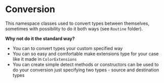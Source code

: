 # Conversion
This namespace classes used to convert types between themselves, sometimes with possibility to do it both ways (see `Routine` folder).

**Why not do it the standard way?**

- You can to convert types your custom specified way
- You can so easy and comfortable make extensions type for your case like it made in `ColorExtensions` 
- You can create simple detect methods or constructors can be used to do your conversion just specifying two types - source and destination types